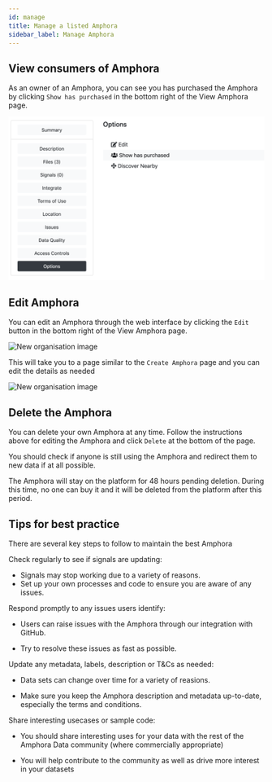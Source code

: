 ```yaml
---
id: manage
title: Manage a listed Amphora
sidebar_label: Manage Amphora
---
```


## View consumers of Amphora

As an owner of an Amphora, you can see you has purchased the Amphora by clicking `Show has purchased` in the bottom right of the View Amphora page.

![New organisation image](/img/show_who_has_purchased.PNG)

## Edit Amphora

You can edit an Amphora through the web interface by clicking the `Edit` button in the bottom right of the View Amphora page.

![New organisation image](/img/edit_amphora_button.png)

This will take you to a page similar to the `Create Amphora` page and you can edit the details as needed

![New organisation image](/img/edit_amphora.PNG)

## Delete the Amphora

You can delete your own Amphora at any time. Follow the instructions above for editing the Amphora and click `Delete` at the bottom of the page.

You should check if anyone is still using the Amphora and redirect them to new data if at all possible.

The Amphora will stay on the platform for 48 hours pending deletion. During this time, no one can buy it and it will be deleted from the platform after this period.

## Tips for best practice

There are several key steps to follow to maintain the best Amphora

Check regularly to see if signals are updating: 

* Signals may stop working due to a variety of reasons. 
* Set up your own processes and code to ensure you are aware of any issues.

Respond promptly to any issues users identify:

* Users can raise issues with the Amphora through our integration with GitHub.

* Try to resolve these issues as fast as possible.

Update any metadata, labels, description or T&Cs as needed:

* Data sets can change over time for a variety of reasions.

* Make sure you keep the Amphora description and metadata up-to-date, especially the terms and conditions.

Share interesting usecases or sample code:
* You should share interesting uses for your data with the rest of the Amphora Data community (where commercially appropriate)

* You will help contribute to the community as well as drive more interest in your datasets
